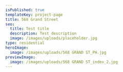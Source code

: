 ```yaml
---
isPublished: true
templateKey: project-page
title: 568 Grand Street
seo: 
  title: Test title
  description: Test description
  image: /images/uploads/placeholder.jpg
type: residential
heroImage:
  image: /images/uploads/568 GRAND ST_PH.jpg
previewImage:
  image: /images/uploads/568 GRAND ST_index_2.jpg
---
```


